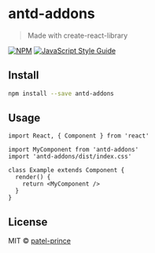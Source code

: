 # antd-addons

> Made with create-react-library

[![NPM](https://img.shields.io/npm/v/antd-addons.svg)](https://www.npmjs.com/package/antd-addons) [![JavaScript Style Guide](https://img.shields.io/badge/code_style-standard-brightgreen.svg)](https://standardjs.com)

## Install

```bash
npm install --save antd-addons
```

## Usage

```tsx
import React, { Component } from 'react'

import MyComponent from 'antd-addons'
import 'antd-addons/dist/index.css'

class Example extends Component {
  render() {
    return <MyComponent />
  }
}
```

## License

MIT © [patel-prince](https://github.com/patel-prince)
